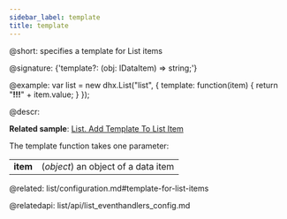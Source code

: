 ```yaml
---
sidebar_label: template
title: template
---          
```


@short: specifies a template for List items

@signature: {'template?: (obj: IDataItem) => string;'}

@example: 
var list = new dhx.List("list", {
	template: function(item) {
		return "<strong>!!!</strong>" + item.value;
	}
});



@descr:

**Related sample**: [List. Add Template To List Item](https://snippet.dhtmlx.com/gtzdwpj4)

The template function takes one parameter:

<table class="webixdoc_links">
	<tbody>
        <tr>
			<td class="webixdoc_links0"><b>item</b></td>
			<td>(<i>object</i>) an object of a data item</td>
		</tr>
    </tbody>
</table>

@related: list/configuration.md#template-for-list-items


@relatedapi: list/api/list_eventhandlers_config.md


